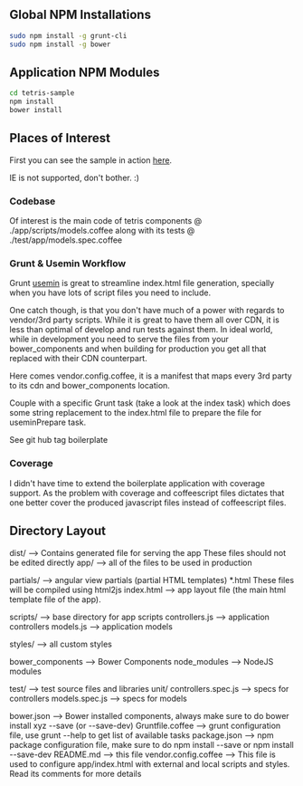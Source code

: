 ## Global NPM Installations

```sh
sudo npm install -g grunt-cli
sudo npm install -g bower
```

## Application NPM Modules

```sh
cd tetris-sample
npm install
bower install
```

## Places of Interest

First you can see the sample in action 
[here](https://s3.amazonaws.com/static.kotobkhana.com/tetris-sample/index.html).

IE is not supported, don't bother. :)

### Codebase

Of interest is the main code of tetris components @ ./app/scripts/models.coffee
along with its tests @ ./test/app/models.spec.coffee

### Grunt & Usemin Workflow

Grunt [usemin](https://github.com/yeoman/grunt-usemin) is great to streamline index.html
file generation, specially when you have lots of script files you need to include.

One catch though, is that you don't have much of a power with regards to 
vendor/3rd party scripts. While it is great to have them all over CDN, it is less
than optimal of develop and run tests against them. In ideal world, while in
development you need to serve the files from your bower_components and when 
building for production you get all that replaced with their CDN counterpart.

Here comes vendor.config.coffee, it is a manifest that maps every 3rd party to 
its cdn and bower_components location.

Couple with a specific Grunt task (take a look at the index task) which does some
string replacement to the index.html file to prepare the file for useminPrepare
task.

See git hub tag boilerplate

### Coverage

I didn't have time to extend the boilerplate application with coverage support.
As the problem with coverage and coffeescript files dictates that one better 
cover the produced javascript files instead of coffeescript files.

## Directory Layout

dist/                     --> Contains generated file for serving the app
                              These files should not be edited directly
app/                      --> all of the files to be used in production

  partials/               --> angular view partials (partial HTML templates)
    *.html                    These files will be compiled using html2js
  index.html              --> app layout file (the main html template file of the app).

  scripts/                --> base directory for app scripts
    controllers.js        --> application controllers
    models.js             --> application models

  styles/                 --> all custom styles

bower_components          --> Bower Components
node_modules              --> NodeJS modules

test/                     --> test source files and libraries
  unit/
    controllers.spec.js   --> specs for controllers
    models.spec.js        --> specs for models

bower.json                --> Bower installed components, always make sure
                              to do bower install xyz --save (or --save-dev)
Gruntfile.coffee          --> grunt configuration file, use grunt --help to 
                              get list of available tasks
package.json              --> npm package configuration file, make sure to
                              do npm install --save or npm install --save-dev
README.md                 --> this file
vendor.config.coffee      --> This file is used to configure app/index.html
                              with external and local scripts and styles. Read
                              its comments for more details
